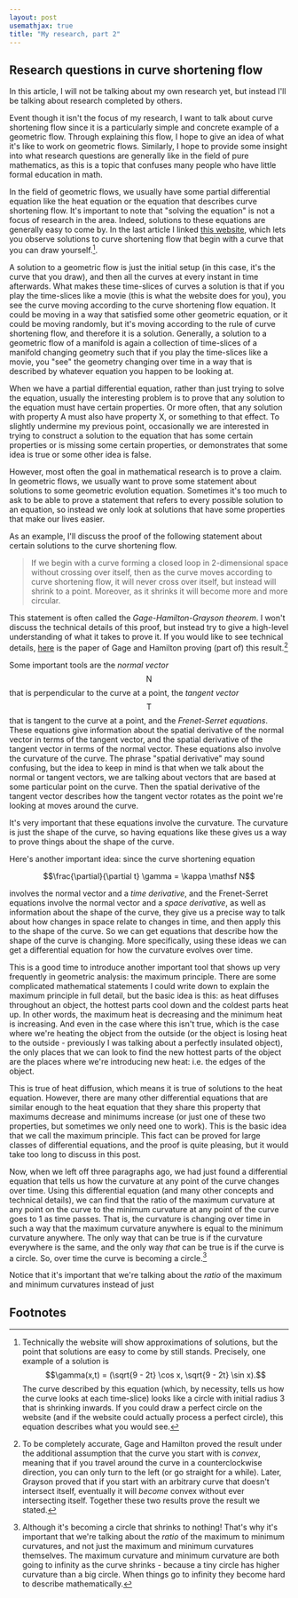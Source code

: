 ```yaml
---
layout: post
usemathjax: true
title: "My research, part 2"
---
```


## Research questions in curve shortening flow

In this article, I will not be talking about my own research yet, but instead I'll be talking about research completed by others.

Event though it isn't the focus of my research, I want to talk about curve shortening flow since it is a particularly simple and concrete example of a geometric flow.
Through explaining this flow, I hope to give an idea of what it's like to work on geometric flows.
Similarly, I hope to provide some insight into what research questions are generally like in the field of pure mathematics, as this is a topic that confuses many people who have little formal education in math.


In the field of geometric flows, we usually have some partial differential equation like the heat equation or the equation that describes curve shortening flow.
It's important to note that "solving the equation" is not a focus of research in the area.
Indeed, solutions to these equations are generally easy to come by.
In the last article I linked [this website](https://a.carapetis.com/csf/), which lets you observe solutions to curve shortening flow that begin with a curve that you can draw yourself.[^solutions].

A solution to a geometric flow is just the initial setup (in this case, it's the curve that you draw), and then all the curves at every instant in time afterwards.
What makes these time-slices of curves a solution is that if you play the time-slices like a movie (this is what the website does for you), you see the curve moving according to the curve shortening flow equation.
It could be moving in a way that satisfied some other geometric equation, or it could be moving randomly, but it's moving according to the rule of curve shortening flow, and therefore it is a solution.
Generally, a solution to a geometric flow of a manifold is again a collection of time-slices of a manifold changing geometry such that if you play the time-slices like a movie, you "see" the geometry changing over time in a way that is described by whatever equation you happen to be looking at.

When we have a partial differential equation, rather than just trying to solve the equation, usually the interesting problem is to prove that any solution to the equation must have certain properties.
Or more often, that any solution with property A must also have property X, or something to that effect.
To slightly undermine my previous point, occasionally we are interested in trying to construct a solution to the equation that has some certain properties or is missing some certain properties, or demonstrates that some idea is true or some other idea is false.

However, most often the goal in mathematical research is to prove a claim.
In geometric flows, we usually want to prove some statement about solutions to some geometric evolution equation.
Sometimes it's too much to ask to be able to prove a statement that refers to every possible solution to an equation, so instead we only look at solutions that have some properties that make our lives easier.

As an example, I'll discuss the proof of the following statement about certain solutions to the curve shortening flow.

> If we begin with a curve forming a closed loop in 2-dimensional space without crossing over itself, then as the curve moves according to curve shortening flow, it will never cross over itself, but instead will shrink to a point.
> Moreover, as it shrinks it will become more and more circular.

This statement is often called the *Gage-Hamilton-Grayson theorem*.
I won't discuss the technical details of this proof, but instead try to give a high-level understanding of what it takes to prove it.
If you would like to see technical details, [here](https://math.jhu.edu/~js/Math745/gage-hamilton.pdf) is the paper of Gage and Hamilton proving (part of) this result.[^gage_hamilton]

Some important tools are the *normal vector* $$\mathsf N$$ that is perpendicular to the curve at a point, the *tangent vector* $$\mathsf T$$ that is tangent to the curve at a point, and the *Frenet-Serret equations*.
These equations give information about the spatial derivative of the normal vector in terms of the tangent vector, and the spatial derivative of the tangent vector in terms of the normal vector.
These equations also involve the curvature of the curve.
The phrase "spatial derivative" may sound confusing, but the idea to keep in mind is that when we talk about the normal or tangent vectors, we are talking about vectors that are based at some particular point on the curve.
Then the spatial derivative of the tangent vector describes how the tangent vector rotates as the point we're looking at moves around the curve.

It's very important that these equations involve the curvature.
The curvature is just the shape of the curve, so having equations like these gives us a way to prove things about the shape of the curve.

Here's another important idea: since the curve shortening equation

$$\frac{\partial}{\partial t} \gamma = \kappa \mathsf N$$

involves the normal vector and a *time derivative*, and the Frenet-Serret equations involve the normal vector and a *space derivative*, as well as information about the shape of the curve, they give us a precise way to talk about how changes in space relate to changes in time, and then apply this to the shape of the curve.
So we can get equations that describe how the shape of the curve is changing.
More specifically, using these ideas we can get a differential equation for how the curvature evolves over time.

This is a good time to introduce another important tool that shows up very frequently in geometric analysis: the maximum principle.
There are some complicated mathematical statements I could write down to explain the maximum principle in full detail, but the basic idea is this:
as heat diffuses throughout an object, the hottest parts cool down and the coldest parts heat up.
In other words, the maximum heat is decreasing and the minimum heat is increasing.
And even in the case where this isn't true, which is the case where we're heating the object from the outside (or the object is losing heat to the outside - previously I was talking about a perfectly insulated object), the only places that we can look to find the new hottest parts of the object are the places where we're introducing new heat: i.e. the edges of the object.

This is true of heat diffusion, which means it is true of solutions to the heat equation.
However, there are many other differential equations that are similar enough to the heat equation that they share this property that maximums decrease and minimums increase (or just one of these two properties, but sometimes we only need one to work).
This is the basic idea that we call the maximum principle.
This fact can be proved for large classes of differential equations, and the proof is quite pleasing, but it would take too long to discuss in this post.

Now, when we left off three paragraphs ago, we had just found a differential equation that tells us how the curvature at any point of the curve changes over time.
Using this differential equation (and many other concepts and technical details), we can find that the ratio of the maximum curvature at any point on the curve to the minimum curvature at any point of the curve goes to 1 as time passes.
That is, the curvature is changing over time in such a way that the maximum curvature anywhere is equal to the minimum curvature anywhere.
The only way that can be true is if the curvature everywhere is the same, and the only way *that* can be true is if the curve is a circle.
So, over time the curve is becoming a circle.[^circle]

Notice that it's important that we're talking about the *ratio* of the maximum and minimum curvatures instead of just 

## Footnotes

[^solutions]: Technically the website will show approximations of solutions, but the point that solutions are easy to come by still stands.
    Precisely, one example of a solution is $$\gamma(x,t) = (\sqrt{9 - 2t} \cos x, \sqrt{9 - 2t} \sin x).$$
    The curve described by this equation (which, by necessity, tells us how the curve looks at each time-slice) looks like a circle with initial radius 3 that is shrinking inwards.
    If you could draw a perfect circle on the website (and if the website could actually process a perfect circle), this equation describes what you would see.

[^gage_hamilton]: To be completely accurate, Gage and Hamilton proved the result under the additional assumption that the curve you start with is *convex*, meaning that if you travel around the curve in a counterclockwise direction, you can only turn to the left (or go straight for a while).
    Later, Grayson proved that if you start with an arbitrary curve that doesn't intersect itself, eventually it will *become* convex without ever intersecting itself.
    Together these two results prove the result we stated.

[^circle]: Although it's becoming a circle that shrinks to nothing!
    That's why it's important that we're talking about the *ratio* of the maximum to minimum curvatures, and not just the maximum and minimum curvatures themselves.
    The maximum curvature and minimum curvature are both going to infinity as the curve shrinks - because a tiny circle has higher curvature than a big circle.
    When things go to infinity they become hard to describe mathematically.

